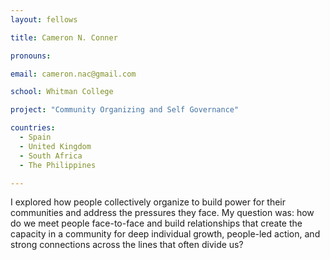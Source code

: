 ```yaml
---
layout: fellows

title: Cameron N. Conner

pronouns: 

email: cameron.nac@gmail.com

school: Whitman College

project: "Community Organizing and Self Governance"

countries:
  - Spain
  - United Kingdom
  - South Africa
  - The Philippines

---
```


I explored how people collectively organize to build power for their communities and address the pressures they face. My question was: how do we meet people face-to-face and build relationships that create the capacity in a community for deep individual growth, people-led action, and strong connections across the lines that often divide us?
